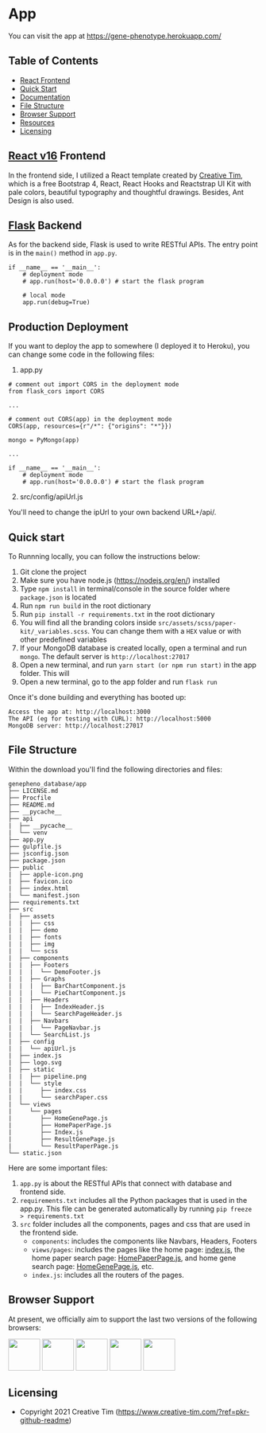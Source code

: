 # App

You can visit the app at https://gene-phenotype.herokuapp.com/

## Table of Contents
* [React Frontend](#quick-start)
* [Quick Start](#quick-start)
* [Documentation](#documentation)
* [File Structure](#file-structure)
* [Browser Support](#browser-support)
* [Resources](#resources)
* [Licensing](#licensing)

## [React v16](https://facebook.github.io/react/) Frontend
In the frontend side, I utilized a React template created by [Creative Tim](https://github.com/creativetimofficial/paper-kit-react?ref=pkr-docs-navbar), which is a free Bootstrap 4, React, React Hooks and Reactstrap UI Kit with pale colors, beautiful typography and thoughtful drawings. Besides, Ant Design is also used.

## [Flask](http://flask.pocoo.org/) Backend
As for the backend side, Flask is used to write RESTful APIs. The entry point is in the `main()` method in `app.py`.
```
if __name__ == '__main__':
    # deployment mode
    # app.run(host='0.0.0.0') # start the flask program
    
    # local mode
    app.run(debug=True)
```

## Production Deployment

If you want to deploy the app to somewhere (I deployed it to Heroku), you can change some code in the following files:

1. app.py
```
# comment out import CORS in the deployment mode
from flask_cors import CORS

...

# comment out CORS(app) in the deployment mode
CORS(app, resources={r"/*": {"origins": "*"}})

mongo = PyMongo(app)

...

if __name__ == '__main__':
    # deployment mode
    # app.run(host='0.0.0.0') # start the flask program
```
2. src/config/apiUrl.js

You'll need to change the ipUrl to your own backend URL+/api/.


## Quick start
To Runnning locally, you can follow the instructions below:
1.  Git clone the project
2.  Make sure you have node.js (<https://nodejs.org/en/>) installed
3.  Type `npm install` in terminal/console in the source folder where `package.json` is located
4. Run `npm run build` in the root dictionary
5. Run  `pip install -r requirements.txt` in the root dictionary
6.  You will find all the branding colors inside `src/assets/scss/paper-kit/_variables.scss`. You can change them with a `HEX` value or with other predefined variables
7. If your MongoDB database is created locally, open a terminal and run `mongo`. The default server is `http://localhost:27017`
8. Open a new terminal, and run `yarn start (or npm run start)` in the app folder. This will 
9. Open a new terminal, go to the app folder and run `flask run`

Once it's done building and everything has booted up:

```
Access the app at: http://localhost:3000
The API (eg for testing with CURL): http://localhost:5000
MongoDB server: http://localhost:27017

```

## File Structure

Within the download you'll find the following directories and files:
```
genepheno_database/app
├── LICENSE.md
├── Procfile
├── README.md
├── __pycache__
├── api
|  ├── __pycache__
|  └── venv
├── app.py
├── gulpfile.js
├── jsconfig.json
├── package.json
├── public
|  ├── apple-icon.png
|  ├── favicon.ico
|  ├── index.html
|  └── manifest.json
├── requirements.txt
├── src
|  ├── assets
|  |  ├── css
|  |  ├── demo
|  |  ├── fonts
|  |  ├── img
|  |  └── scss
|  ├── components
|  |  ├── Footers
|  |  |  └── DemoFooter.js
|  |  ├── Graphs
|  |  |  ├── BarChartComponent.js
|  |  |  └── PieChartComponent.js
|  |  ├── Headers
|  |  |  ├── IndexHeader.js
|  |  |  └── SearchPageHeader.js
|  |  ├── Navbars
|  |  |  └── PageNavbar.js
|  |  └── SearchList.js
|  ├── config
|  |  └── apiUrl.js
|  ├── index.js
|  ├── logo.svg
|  ├── static
|  |  ├── pipeline.png
|  |  └── style
|  |     ├── index.css
|  |     └── searchPaper.css
|  └── views
|     └── pages
|        ├── HomeGenePage.js
|        ├── HomePaperPage.js
|        ├── Index.js
|        ├── ResultGenePage.js
|        └── ResultPaperPage.js
└── static.json

```

Here are some important files:
1. `app.py` is about the RESTful APIs that connect with database and frontend side.
2. `requirements.txt` includes all the Python packages that is used in the app.py. This file can be generated automatically by running `pip freeze > requirements.txt`
3. `src` folder includes all the components, pages and css that are used in the frontend side.
    * `components`: includes the components like Navbars, Headers, Footers
    * `views/pages`: includes the pages like the home page: [index.js](https://gene-phenotype.herokuapp.com/), the home paper search page: [HomePaperPage.js](https://gene-phenotype.herokuapp.com/search_paper/), and home gene search page: [HomeGenePage.js](https://gene-phenotype.herokuapp.com/search_gene/), etc.
    * `index.js`: includes all the routers of the pages.


## Browser Support

At present, we officially aim to support the last two versions of the following browsers:

<img src="https://github.com/creativetimofficial/public-assets/blob/master/logos/chrome-logo.png?raw=true" width="64" height="64"> <img src="https://raw.githubusercontent.com/creativetimofficial/public-assets/master/logos/firefox-logo.png" width="64" height="64"> <img src="https://raw.githubusercontent.com/creativetimofficial/public-assets/master/logos/edge-logo.png" width="64" height="64"> <img src="https://raw.githubusercontent.com/creativetimofficial/public-assets/master/logos/safari-logo.png" width="64" height="64"> <img src="https://raw.githubusercontent.com/creativetimofficial/public-assets/master/logos/opera-logo.png" width="64" height="64">


## Licensing

- Copyright 2021 Creative Tim (https://www.creative-tim.com/?ref=pkr-github-readme)

[CHANGELOG]: ./CHANGELOG.md
[LICENSE]: ./LICENSE.md
